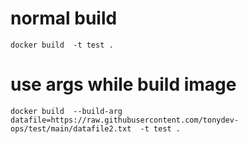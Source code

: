 # normal build 

```
docker build  -t test .
```

# use args while build image

```
docker build  --build-arg datafile=https://raw.githubusercontent.com/tonydev-ops/test/main/datafile2.txt  -t test .

```

